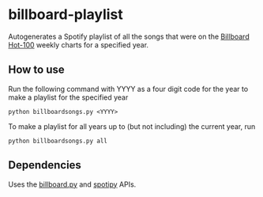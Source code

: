 # billboard-playlist  

Autogenerates a Spotify playlist of all the songs that were on the [Billboard Hot-100](https://www.billboard.com/charts/hot-100/) weekly charts for a specified year.

## How to use
Run the following command with YYYY as a four digit code for the year to make a playlist for the specified year

```
python billboardsongs.py <YYYY>
```

To make a playlist for all years up to (but not including) the current year, run

```
python billboardsongs.py all
```

## Dependencies
Uses the [billboard.py](https://github.com/guoguo12/billboard-charts) and [spotipy](https://spotipy.readthedocs.io/en/2.22.1/) APIs.
